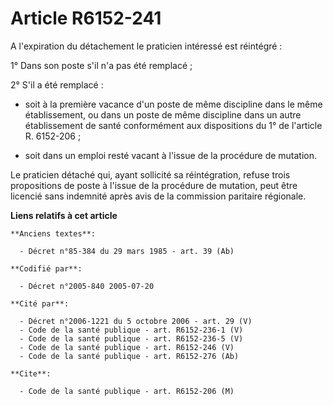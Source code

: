 # Article R6152-241

A l'expiration du détachement le praticien intéressé est réintégré :

1° Dans son poste s'il n'a pas été remplacé ;

2° S'il a été remplacé :

- soit à la première vacance d'un poste de même discipline dans le même établissement, ou dans un poste de même discipline
dans un autre établissement de santé conformément aux dispositions du 1° de l'article R. 6152-206 ;

- soit dans un emploi resté vacant à l'issue de la procédure de mutation.

Le praticien détaché qui, ayant sollicité sa réintégration, refuse trois propositions de poste à l'issue de la procédure de
mutation, peut être licencié sans indemnité après avis de la commission paritaire régionale.

**Liens relatifs à cet article**

	**Anciens textes**:

	  - Décret n°85-384 du 29 mars 1985 - art. 39 (Ab)

	**Codifié par**:

	  - Décret n°2005-840 2005-07-20

	**Cité par**:

	  - Décret n°2006-1221 du 5 octobre 2006 - art. 29 (V)
	  - Code de la santé publique - art. R6152-236-1 (V)
	  - Code de la santé publique - art. R6152-236-5 (V)
	  - Code de la santé publique - art. R6152-246 (V)
	  - Code de la santé publique - art. R6152-276 (Ab)

	**Cite**:

	  - Code de la santé publique - art. R6152-206 (M)
